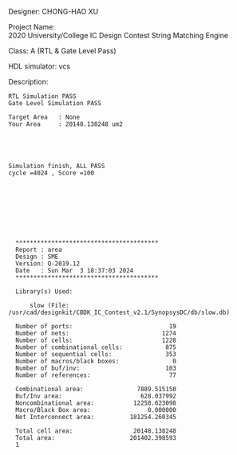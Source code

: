 
Designer: 
	CHONG-HAO XU


Project Name:	
  2020 University/College IC Design Contest
  String Matching Engine


Class:
	A (RTL & Gate Level Pass)


HDL simulator:
	vcs


Description:


	RTL Simulation PASS
	Gate Level Simulation PASS

	Target Area   : None 
	Your Area     : 20148.138248 um2
  




	Simulation finish, ALL PASS
	cycle =4024 , Score =100 








 
	  ****************************************
	  Report : area
	  Design : SME
	  Version: Q-2019.12
	  Date   : Sun Mar  3 18:37:03 2024
	  ****************************************
	
	  Library(s) Used:
	
	      slow (File: /usr/cad/designkit/CBDK_IC_Contest_v2.1/SynopsysDC/db/slow.db)
	
	  Number of ports:                           19
	  Number of nets:                          1274
	  Number of cells:                         1228
	  Number of combinational cells:            875
	  Number of sequential cells:               353
	  Number of macros/black boxes:               0
	  Number of buf/inv:                        103
	  Number of references:                      77
	
	  Combinational area:               7889.515150
	  Buf/Inv area:                      628.037992
	  Noncombinational area:           12258.623098
	  Macro/Black Box area:                0.000000
	  Net Interconnect area:          181254.260345
	
	  Total cell area:                 20148.138248
	  Total area:                     201402.398593
	  1
